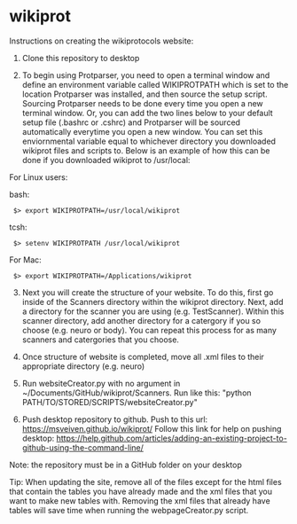 # wikiprot

Instructions on creating the wikiprotocols website:
1. Clone this repository to desktop

2. To begin using Protparser, you need to open a terminal window and define an environment variable called WIKIPROTPATH which is set to the location Protparser was installed, and then source the setup script. Sourcing Protparser needs to be done every time you open a new terminal window. Or, you can add the two lines below to your default setup file (.bashrc or .cshrc) and Protparser will be sourced automatically everytime you open a new window. You can set this enviornmental variable equal to whichever directory you downloaded wikiprot files and scripts to. Below is an example of how this can be done if you downloaded wikiprot to /usr/local:

For Linux users:

bash:

     $> export WIKIPROTPATH=/usr/local/wikiprot
       
tcsh:

     $> setenv WIKIPROTPATH /usr/local/wikiprot

For Mac:

     $> export WIKIPROTPATH=/Applications/wikiprot
     
3. Next you will create the structure of your website. To do this, first go inside of the Scanners directory within the wikiprot directory. Next, add a directory for the scanner you are using (e.g. TestScanner). Within this scanner directory, add another directory for a catergory if you so choose (e.g. neuro or body). You can repeat this process for as many scanners and catergories that you choose.

4. Once structure of website is completed, move all .xml files to their appropriate directory (e.g. neuro)

5. Run websiteCreator.py with no argument in ~/Documents/GitHub/wikiprot/Scanners. Run like this: "python PATH/TO/STORED/SCRIPTS/websiteCreator.py"

6. Push desktop repository to github. Push to this url: https://msveiven.github.io/wikiprot/ 
 Follow this link for help on pushing desktop: https://help.github.com/articles/adding-an-existing-project-to-github-using-the-command-line/

Note: the repository must be in a GitHub folder on your desktop

Tip: When updating the site, remove all of the files except for the html files that contain the tables you have already 
made and the xml files that you want to make new tables with. Removing the xml files that already have tables will save time when 
running the webpageCreator.py script.
